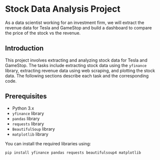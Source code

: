 
# Stock Data Analysis Project
As a data scientist working for an investment firm, we will extract the revenue data for Tesla and GameStop and build a dashboard to compare the price of the stock vs the revenue. 
## Introduction
This project involves extracting and analyzing stock data for Tesla and GameStop. The tasks include extracting stock data using the `yfinance` library, extracting revenue data using web scraping, and plotting the stock data. The following sections describe each task and the corresponding code.

## Prerequisites
- Python 3.x
- `yfinance` library
- `pandas` library
- `requests` library
- `BeautifulSoup` library
- `matplotlib` library

You can install the required libraries using:
```bash
pip install yfinance pandas requests beautifulsoup4 matplotlib

